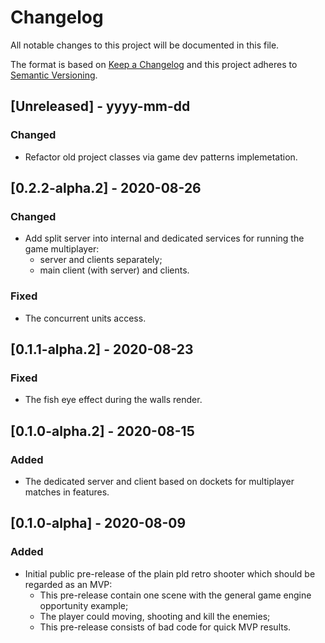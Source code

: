 # Changelog

All notable changes to this project will be documented in this file.

The format is based on [Keep a Changelog](http://keepachangelog.com/) and this project adheres to [Semantic Versioning](http://semver.org/).

## [Unreleased] - yyyy-mm-dd

### Changed

- Refactor old project classes via game dev patterns implemetation.

## [0.2.2-alpha.2] - 2020-08-26

### Changed

- Add split server into internal and dedicated services for running the game multiplayer:
  - server and clients separately;
  - main client (with server) and clients. 

### Fixed

- The concurrent units access.

## [0.1.1-alpha.2] - 2020-08-23

### Fixed

- The fish eye effect during the walls render.

## [0.1.0-alpha.2] - 2020-08-15

### Added

- The dedicated server and client based on dockets for multiplayer matches in features.

## [0.1.0-alpha] - 2020-08-09

### Added
- Initial public pre-release of the plain pld retro shooter which should be regarded as an MVP:
    - This pre-release contain one scene with the general game engine opportunity example;
    - The player could moving, shooting and kill the enemies;
    - This pre-release consists of bad code for quick MVP results.